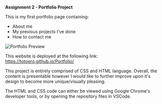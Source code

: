 **Assignment 2 - Portfolio Project**

This is my first portfolio page containing:
- About me
- My previous projects I've done
- How to contact me
  

![Portfolio Preview](./Assignment_2/assets/websitePreview.gif)

This website is deployed at the following link: https://totoero.github.io/Portfolio/

This project is entirely comprised of CSS and HTML language. Overall, the content is presentable however I would like to further improve upon it's design to become more unique/visually pleasing.

The HTML and CSS code can either be viewed using Google Chrome's developer tools, or by opening the repository files in VSCode.

